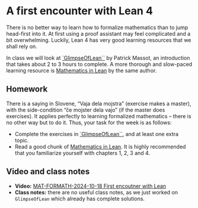 # A first encounter with Lean 4

There is no better way to learn how to formalize mathematics than to jump head-first into it. At first using a proof assistant may feel complicated and a bit overwhelming. Luckily, Lean 4 has very good learning resources that we shall rely on.

In class we will look at [`GlimpseOfLean``](https://github.com/PatrickMassot/GlimpseOfLean) by Patrick Massot, an introduction that takes about 2 to 3 hours to complete. A more thorough and slow-paced learning resource is [Mathematics in Lean](https://leanprover-community.github.io/mathematics_in_lean/) by the same author.

## Homework

There is a saying in Slovene, “Vaja dela mojstra” (exercise makes a master), with the side-condition “če mojster dela vajo” (if the master does exercises). It applies perfectly to learning formalized mathematics – there is no other way but to do it. Thus, your task for the week is as follows:

* Complete the exercises in [`GlimpseOfLean``](https://github.com/PatrickMassot/GlimpseOfLean), and at least one extra topic.
* Read a good chunk of [Mathematics in Lean](https://leanprover-community.github.io/mathematics_in_lean/). It is highly recommended that you familiarize yourself with chapters 1, 2, 3 and 4.

## Video and class notes

* **Video:** [MAT-FORMATH-2024-10-18 First encoutner with Lean](https://youtu.be/_LVCP6GXvw8)
* **Class notes:** there are no useful class notes, as we just worked on `GlimpseOfLean` which already has complete solutions.
